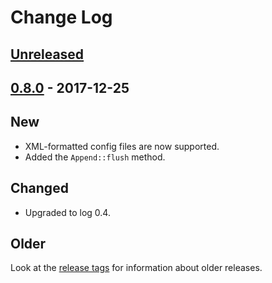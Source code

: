 # Change Log

## [Unreleased]

## [0.8.0] - 2017-12-25

## New

* XML-formatted config files are now supported.
* Added the `Append::flush` method.

## Changed

* Upgraded to log 0.4.

## Older

Look at the [release tags] for information about older releases.

[Unreleased]: https://github.com/sfackler/log4rs/compare/0.8.0...HEAD
[0.8.0]: https://github.com/sfackler/log4rs/0.7.0...HEAD
[release tags]: https://github.com/sfackler/log4rs/releases
